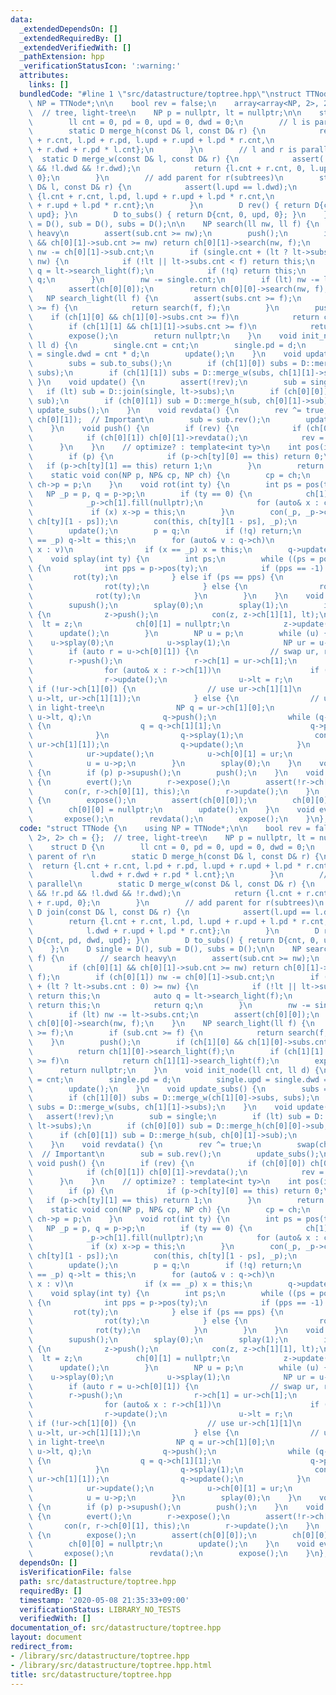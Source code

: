 ```yaml
---
data:
  _extendedDependsOn: []
  _extendedRequiredBy: []
  _extendedVerifiedWith: []
  _pathExtension: hpp
  _verificationStatusIcon: ':warning:'
  attributes:
    links: []
  bundledCode: "#line 1 \"src/datastructure/toptree.hpp\"\nstruct TTNode {\n    using\
    \ NP = TTNode*;\n\n    bool rev = false;\n    array<array<NP, 2>, 2> ch = {};\
    \  // tree, light-tree\n    NP p = nullptr, lt = nullptr;\n\n    struct D {\n\
    \        ll cnt = 0, pd = 0, upd = 0, dwd = 0;\n        // l is parent of r\n\
    \        static D merge_h(const D& l, const D& r) {\n            return {l.cnt\
    \ + r.cnt, l.pd + r.pd, l.upd + r.upd + l.pd * r.cnt,\n                    l.dwd\
    \ + r.dwd + r.pd * l.cnt};\n        }\n        // l and r is parallel\n      \
    \  static D merge_w(const D& l, const D& r) {\n            assert(!l.pd && !r.pd\
    \ && !l.dwd && !r.dwd);\n            return {l.cnt + r.cnt, 0, l.upd + r.upd,\
    \ 0};\n        }\n        // add parent for r(subtrees)\n        static D join(const\
    \ D& l, const D& r) {\n            assert(l.upd == l.dwd);\n            return\
    \ {l.cnt + r.cnt, l.pd, l.upd + r.upd + l.pd * r.cnt,\n                    l.dwd\
    \ + r.upd + l.pd * r.cnt};\n        }\n        D rev() { return D{cnt, pd, dwd,\
    \ upd}; }\n        D to_subs() { return D{cnt, 0, upd, 0}; }\n    };\n    D single\
    \ = D(), sub = D(), subs = D();\n\n    NP search(ll nw, ll f) {\n        // search\
    \ heavy\n        assert(sub.cnt >= nw);\n        push();\n        if (ch[0][1]\
    \ && ch[0][1]->sub.cnt >= nw) return ch[0][1]->search(nw, f);\n        if (ch[0][1])\
    \ nw -= ch[0][1]->sub.cnt;\n        if (single.cnt + (lt ? lt->subs.cnt : 0) >=\
    \ nw) {\n            if (!lt || lt->subs.cnt < f) return this;\n            auto\
    \ q = lt->search_light(f);\n            if (!q) return this;\n            return\
    \ q;\n        }\n        nw -= single.cnt;\n        if (lt) nw -= lt->subs.cnt;\n\
    \        assert(ch[0][0]);\n        return ch[0][0]->search(nw, f);\n    }\n \
    \   NP search_light(ll f) {\n        assert(subs.cnt >= f);\n        if (sub.cnt\
    \ >= f) {\n            return search(f, f);\n        }\n        push();\n    \
    \    if (ch[1][0] && ch[1][0]->subs.cnt >= f)\n            return ch[1][0]->search_light(f);\n\
    \        if (ch[1][1] && ch[1][1]->subs.cnt >= f)\n            return ch[1][1]->search_light(f);\n\
    \        expose();\n        return nullptr;\n    }\n    void init_node(ll cnt,\
    \ ll d) {\n        single.cnt = cnt;\n        single.pd = d;\n        single.upd\
    \ = single.dwd = cnt * d;\n        update();\n    }\n    void update_subs() {\n\
    \        subs = sub.to_subs();\n        if (ch[1][0]) subs = D::merge_w(ch[1][0]->subs,\
    \ subs);\n        if (ch[1][1]) subs = D::merge_w(subs, ch[1][1]->subs);\n   \
    \ }\n    void update() {\n        assert(!rev);\n        sub = single;\n     \
    \   if (lt) sub = D::join(single, lt->subs);\n        if (ch[0][0]) sub = D::merge_h(ch[0][0]->sub,\
    \ sub);\n        if (ch[0][1]) sub = D::merge_h(sub, ch[0][1]->sub);\n       \
    \ update_subs();\n    }\n    void revdata() {\n        rev ^= true;\n        swap(ch[0][0],\
    \ ch[0][1]);  // Important\n        sub = sub.rev();\n        update_subs();\n\
    \    }\n    void push() {\n        if (rev) {\n            if (ch[0][0]) ch[0][0]->revdata();\n\
    \            if (ch[0][1]) ch[0][1]->revdata();\n            rev = false;\n  \
    \      }\n    }\n    // optimize? : template<int ty>\n    int pos(int ty) {\n\
    \        if (p) {\n            if (p->ch[ty][0] == this) return 0;\n         \
    \   if (p->ch[ty][1] == this) return 1;\n        }\n        return -1;\n    }\n\
    \    static void con(NP p, NP& cp, NP ch) {\n        cp = ch;\n        if (ch)\
    \ ch->p = p;\n    }\n    void rot(int ty) {\n        int ps = pos(ty);\n     \
    \   NP _p = p, q = p->p;\n        if (ty == 0) {\n            ch[1] = _p->ch[1];\n\
    \            _p->ch[1].fill(nullptr);\n            for (auto& x : ch[1])\n   \
    \             if (x) x->p = this;\n        }\n        con(_p, _p->ch[ty][ps],\
    \ ch[ty][1 - ps]);\n        con(this, ch[ty][1 - ps], _p);\n        _p->update();\n\
    \        update();\n        p = q;\n        if (!q) return;\n        if (q->lt\
    \ == _p) q->lt = this;\n        for (auto& v : q->ch)\n            for (auto&\
    \ x : v)\n                if (x == _p) x = this;\n        q->update();\n    }\n\
    \    void splay(int ty) {\n        int ps;\n        while ((ps = pos(ty)) != -1)\
    \ {\n            int pps = p->pos(ty);\n            if (pps == -1) {\n       \
    \         rot(ty);\n            } else if (ps == pps) {\n                p->rot(ty);\n\
    \                rot(ty);\n            } else {\n                rot(ty);\n  \
    \              rot(ty);\n            }\n        }\n    }\n    void expose() {\n\
    \        supush();\n        splay(0);\n        splay(1);\n        if (NP z = ch[0][1])\
    \ {\n            z->push();\n            con(z, z->ch[1][1], lt);\n          \
    \  lt = z;\n            ch[0][1] = nullptr;\n            z->update();\n      \
    \      update();\n        }\n        NP u = p;\n        while (u) {\n        \
    \    u->splay(0);\n            u->splay(1);\n            NP ur = u->lt;\n    \
    \        if (auto r = u->ch[0][1]) {\n                // swap ur, r\n        \
    \        r->push();\n                r->ch[1] = ur->ch[1];\n                ur->ch[1].fill(nullptr);\n\
    \                for (auto& x : r->ch[1])\n                    if (x) x->p = r;\n\
    \                r->update();\n                u->lt = r;\n            } else\
    \ if (!ur->ch[1][0]) {\n                // use ur->ch[1][1]\n                con(u,\
    \ u->lt, ur->ch[1][1]);\n            } else {\n                // use prev(ur)\
    \ in light-tree\n                NP q = ur->ch[1][0];\n                con(u,\
    \ u->lt, q);\n                q->push();\n                while (q->ch[1][1])\
    \ {\n                    q = q->ch[1][1];\n                    q->push();\n  \
    \              }\n                q->splay(1);\n                con(q, q->ch[1][1],\
    \ ur->ch[1][1]);\n                q->update();\n            }\n            ur->ch[1].fill(nullptr);\n\
    \            ur->update();\n            u->ch[0][1] = ur;\n            u->update();\n\
    \            u = u->p;\n        }\n        splay(0);\n    }\n    void supush()\
    \ {\n        if (p) p->supush();\n        push();\n    }\n    void link(NP r)\
    \ {\n        evert();\n        r->expose();\n        assert(!r->ch[0][1]);\n \
    \       con(r, r->ch[0][1], this);\n        r->update();\n    }\n    void cut()\
    \ {\n        expose();\n        assert(ch[0][0]);\n        ch[0][0]->p = nullptr;\n\
    \        ch[0][0] = nullptr;\n        update();\n    }\n    void evert() {\n \
    \       expose();\n        revdata();\n        expose();\n    }\n};\n"
  code: "struct TTNode {\n    using NP = TTNode*;\n\n    bool rev = false;\n    array<array<NP,\
    \ 2>, 2> ch = {};  // tree, light-tree\n    NP p = nullptr, lt = nullptr;\n\n\
    \    struct D {\n        ll cnt = 0, pd = 0, upd = 0, dwd = 0;\n        // l is\
    \ parent of r\n        static D merge_h(const D& l, const D& r) {\n          \
    \  return {l.cnt + r.cnt, l.pd + r.pd, l.upd + r.upd + l.pd * r.cnt,\n       \
    \             l.dwd + r.dwd + r.pd * l.cnt};\n        }\n        // l and r is\
    \ parallel\n        static D merge_w(const D& l, const D& r) {\n            assert(!l.pd\
    \ && !r.pd && !l.dwd && !r.dwd);\n            return {l.cnt + r.cnt, 0, l.upd\
    \ + r.upd, 0};\n        }\n        // add parent for r(subtrees)\n        static\
    \ D join(const D& l, const D& r) {\n            assert(l.upd == l.dwd);\n    \
    \        return {l.cnt + r.cnt, l.pd, l.upd + r.upd + l.pd * r.cnt,\n        \
    \            l.dwd + r.upd + l.pd * r.cnt};\n        }\n        D rev() { return\
    \ D{cnt, pd, dwd, upd}; }\n        D to_subs() { return D{cnt, 0, upd, 0}; }\n\
    \    };\n    D single = D(), sub = D(), subs = D();\n\n    NP search(ll nw, ll\
    \ f) {\n        // search heavy\n        assert(sub.cnt >= nw);\n        push();\n\
    \        if (ch[0][1] && ch[0][1]->sub.cnt >= nw) return ch[0][1]->search(nw,\
    \ f);\n        if (ch[0][1]) nw -= ch[0][1]->sub.cnt;\n        if (single.cnt\
    \ + (lt ? lt->subs.cnt : 0) >= nw) {\n            if (!lt || lt->subs.cnt < f)\
    \ return this;\n            auto q = lt->search_light(f);\n            if (!q)\
    \ return this;\n            return q;\n        }\n        nw -= single.cnt;\n\
    \        if (lt) nw -= lt->subs.cnt;\n        assert(ch[0][0]);\n        return\
    \ ch[0][0]->search(nw, f);\n    }\n    NP search_light(ll f) {\n        assert(subs.cnt\
    \ >= f);\n        if (sub.cnt >= f) {\n            return search(f, f);\n    \
    \    }\n        push();\n        if (ch[1][0] && ch[1][0]->subs.cnt >= f)\n  \
    \          return ch[1][0]->search_light(f);\n        if (ch[1][1] && ch[1][1]->subs.cnt\
    \ >= f)\n            return ch[1][1]->search_light(f);\n        expose();\n  \
    \      return nullptr;\n    }\n    void init_node(ll cnt, ll d) {\n        single.cnt\
    \ = cnt;\n        single.pd = d;\n        single.upd = single.dwd = cnt * d;\n\
    \        update();\n    }\n    void update_subs() {\n        subs = sub.to_subs();\n\
    \        if (ch[1][0]) subs = D::merge_w(ch[1][0]->subs, subs);\n        if (ch[1][1])\
    \ subs = D::merge_w(subs, ch[1][1]->subs);\n    }\n    void update() {\n     \
    \   assert(!rev);\n        sub = single;\n        if (lt) sub = D::join(single,\
    \ lt->subs);\n        if (ch[0][0]) sub = D::merge_h(ch[0][0]->sub, sub);\n  \
    \      if (ch[0][1]) sub = D::merge_h(sub, ch[0][1]->sub);\n        update_subs();\n\
    \    }\n    void revdata() {\n        rev ^= true;\n        swap(ch[0][0], ch[0][1]);\
    \  // Important\n        sub = sub.rev();\n        update_subs();\n    }\n   \
    \ void push() {\n        if (rev) {\n            if (ch[0][0]) ch[0][0]->revdata();\n\
    \            if (ch[0][1]) ch[0][1]->revdata();\n            rev = false;\n  \
    \      }\n    }\n    // optimize? : template<int ty>\n    int pos(int ty) {\n\
    \        if (p) {\n            if (p->ch[ty][0] == this) return 0;\n         \
    \   if (p->ch[ty][1] == this) return 1;\n        }\n        return -1;\n    }\n\
    \    static void con(NP p, NP& cp, NP ch) {\n        cp = ch;\n        if (ch)\
    \ ch->p = p;\n    }\n    void rot(int ty) {\n        int ps = pos(ty);\n     \
    \   NP _p = p, q = p->p;\n        if (ty == 0) {\n            ch[1] = _p->ch[1];\n\
    \            _p->ch[1].fill(nullptr);\n            for (auto& x : ch[1])\n   \
    \             if (x) x->p = this;\n        }\n        con(_p, _p->ch[ty][ps],\
    \ ch[ty][1 - ps]);\n        con(this, ch[ty][1 - ps], _p);\n        _p->update();\n\
    \        update();\n        p = q;\n        if (!q) return;\n        if (q->lt\
    \ == _p) q->lt = this;\n        for (auto& v : q->ch)\n            for (auto&\
    \ x : v)\n                if (x == _p) x = this;\n        q->update();\n    }\n\
    \    void splay(int ty) {\n        int ps;\n        while ((ps = pos(ty)) != -1)\
    \ {\n            int pps = p->pos(ty);\n            if (pps == -1) {\n       \
    \         rot(ty);\n            } else if (ps == pps) {\n                p->rot(ty);\n\
    \                rot(ty);\n            } else {\n                rot(ty);\n  \
    \              rot(ty);\n            }\n        }\n    }\n    void expose() {\n\
    \        supush();\n        splay(0);\n        splay(1);\n        if (NP z = ch[0][1])\
    \ {\n            z->push();\n            con(z, z->ch[1][1], lt);\n          \
    \  lt = z;\n            ch[0][1] = nullptr;\n            z->update();\n      \
    \      update();\n        }\n        NP u = p;\n        while (u) {\n        \
    \    u->splay(0);\n            u->splay(1);\n            NP ur = u->lt;\n    \
    \        if (auto r = u->ch[0][1]) {\n                // swap ur, r\n        \
    \        r->push();\n                r->ch[1] = ur->ch[1];\n                ur->ch[1].fill(nullptr);\n\
    \                for (auto& x : r->ch[1])\n                    if (x) x->p = r;\n\
    \                r->update();\n                u->lt = r;\n            } else\
    \ if (!ur->ch[1][0]) {\n                // use ur->ch[1][1]\n                con(u,\
    \ u->lt, ur->ch[1][1]);\n            } else {\n                // use prev(ur)\
    \ in light-tree\n                NP q = ur->ch[1][0];\n                con(u,\
    \ u->lt, q);\n                q->push();\n                while (q->ch[1][1])\
    \ {\n                    q = q->ch[1][1];\n                    q->push();\n  \
    \              }\n                q->splay(1);\n                con(q, q->ch[1][1],\
    \ ur->ch[1][1]);\n                q->update();\n            }\n            ur->ch[1].fill(nullptr);\n\
    \            ur->update();\n            u->ch[0][1] = ur;\n            u->update();\n\
    \            u = u->p;\n        }\n        splay(0);\n    }\n    void supush()\
    \ {\n        if (p) p->supush();\n        push();\n    }\n    void link(NP r)\
    \ {\n        evert();\n        r->expose();\n        assert(!r->ch[0][1]);\n \
    \       con(r, r->ch[0][1], this);\n        r->update();\n    }\n    void cut()\
    \ {\n        expose();\n        assert(ch[0][0]);\n        ch[0][0]->p = nullptr;\n\
    \        ch[0][0] = nullptr;\n        update();\n    }\n    void evert() {\n \
    \       expose();\n        revdata();\n        expose();\n    }\n};\n"
  dependsOn: []
  isVerificationFile: false
  path: src/datastructure/toptree.hpp
  requiredBy: []
  timestamp: '2020-05-08 21:35:33+09:00'
  verificationStatus: LIBRARY_NO_TESTS
  verifiedWith: []
documentation_of: src/datastructure/toptree.hpp
layout: document
redirect_from:
- /library/src/datastructure/toptree.hpp
- /library/src/datastructure/toptree.hpp.html
title: src/datastructure/toptree.hpp
---
```

